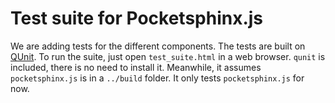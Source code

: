 Test suite for Pocketsphinx.js
==============================

We are adding tests for the different components. The tests are built on [QUnit](http://qunitjs.com). To run the suite, just open `test_suite.html` in a web browser. `qunit` is included, there is no need to install it. Meanwhile, it assumes `pocketsphinx.js` is in a `../build` folder. It only tests `pocketsphinx.js` for now.